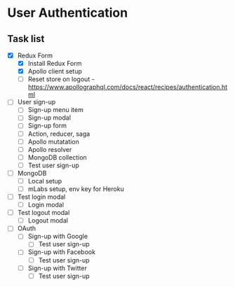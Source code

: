 # User Authentication

## Task list

- [x] Redux Form
  - [x] Install Redux Form
  - [x] Apollo client setup
  - [ ] Reset store on logout - https://www.apollographql.com/docs/react/recipes/authentication.html

- [ ] User sign-up
  - [ ] Sign-up menu item
  - [ ] Sign-up modal
  - [ ] Sign-up form
  - [ ] Action, reducer, saga
  - [ ] Apollo mutatation
  - [ ] Apollo resolver
  - [ ] MongoDB collection
  - [ ] Test user sign-up

- [ ] MongoDB
  - [ ] Local setup
  - [ ] mLabs setup, env key for Heroku
- [ ] Test login modal
  - [ ] Login modal
- [ ] Test logout modal
  - [ ] Logout modal

- [ ] OAuth
  - [ ] Sign-up with Google
    - [ ] Test user sign-up
  - [ ] Sign-up with Facebook
    - [ ] Test user sign-up
  - [ ] Sign-up with Twitter
    - [ ] Test user sign-up
